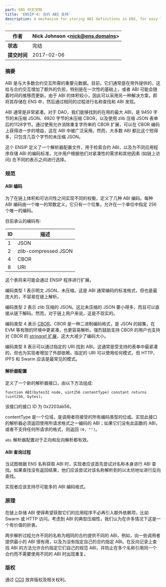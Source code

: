 ```yaml
---
part: ENS 中文文档
title: 'ENSIP-4: 合约 ABI 支持'
description: A mechanism for storing ABI definitions in ENS, for easy lookup of contract interfaces by callers (formerly EIP-205).
---
```


| **作者**    | Nick Johnson \<nick@ens.domains> |
| ------------- | -------------------------------- |
| **状态**    | 完结                            |
| **提交时间** | 2017-02-06                       |

### 摘要

ABI 是与大多数合约交互所需的重要元数据。目前，它们通常是在带外提供的，这给与合约交互增加了额外的负担，特别是在一次性的基础上，或者 ABI 可能会随着时间的推移而更新。由于 ABI 的体积较小，因此可以采用另一种解决方案，即将其存储在 ENS 中，然后通过相同的过程进行名称查找和 ABI 发现。

ABI 通常是非常紧凑。对于 DAO，我们能够找到的在用的最大 ABI，是 9450 字节的未压缩 JSON、6920 字节的未压缩 CBOR，以及使用 zlib 压缩 JSON 表单后的1128字节。通过使用允许消除重复字符串的 CBOR 扩展，可以在 CBOR 编码上获得进一步的增益，这在 ABI 中被广泛采用。然而，大多数 ABI 都比这个短得多，只包含几百个字节的未压缩 JSON。

这个 ENSIP 定义了一个解析器配置文件，用于检索合约 ABI，以及为不同应用程序存储 ABI 的编码标准，允许用户根据他们对紧凑性的需求和其他因素 (如链上访问) 在不同的表示之间进行选择。

### 规范

#### ABI 编码

为了在链上体积和可访问性之间实现不同的权衡，定义了几种 ABI 编码。每种 ABI 编码由一个唯一的常数定义，它只有一个位集，允许在一个单位中指定 256 个唯一的编码。

目前承认的编码有:

| ID | 描述          |
| -- | -------------------- |
| 1  | JSON                 |
| 2  | zlib-compressed JSON |
| 4  | CBOR                 |
| 8  | URI                  |

这个表将来可能会通过 ENSIP 程序进行扩展。

编码类型 1 表示明文 JSON，未压缩。这是 ABI 通常编码的标准格式，但也是最庞大的，不容易在链上解析。

编码类型 2 表示 zlib 压缩的 JSON。这比未压缩的 JSON 要小得多，而且可以直接从链下解码。然而，对于链上用户来说，这是不现实的。

编码类型 4 表示 [CBOR](https://cbor.io)。CBOR 是一种二进制编码格式，是 JSON 的超集，在 EVM 等有限的环境中更紧凑，也更容易解析。强烈鼓励支持 CBOR 的用户也支持对 CBOR 的 [stringref 扩展](http://cbor.schmorp.de/stringref)，这大大减少了编码大小。

编码类型 8 表示可以通过指定的 URI 找到 ABI。这通常是受支持的表单中最紧凑的，但也为实现者增加了外部依赖。指定的 URI 可以使用任何模式，但 HTTP、IPFS 和 Swarm 应该是最常见的模式。

#### 解析器配置

定义了一个新的解析器接口，由以下方法组成:

```
function ABI(bytes32 node, uint256 contentType) constant returns (uint256, bytes);
```

该接口的接口 ID 为 0x2203ab56。

contentType 是一个位域，是调用者将接受的所有编码类型的位或。实现此接口的解析器必须返回使用所请求格式之一编码的 ABI；如果它们没有此函数的 ABI，或者不支持任何所请求的格式，则返回 `(0, "")`。

`abi` 解析器配置对于正向和反向解析都有效。

#### ABI 查询过程

当试图根据 ENS 名称获取 ABI 时，实现者应该首先尝试对名称本身进行 ABI 查找。如果查找没有返回结果，他们应该尝试对该名称解析到的以太坊地址进行反向查找。

实现者应该支持尽可能多的 ABI 编码格式。

### 原理

在链上存储 ABI 使得希望获取它们的应用程序不必再引入额外依赖项，比如 Swarm 或 HTTP 访问。考虑到 ABI 的典型压缩性，我们认为在许多情况下这是一个有价值的折衷。

两步解析过程允许不同的名称为相同的合约提供不同的 ABI，例如，向一些调用者提供最小的 ABI 很有用，以及为没有指定自己的合约指定 ABI。在反向记录上查找 ABI 的方法允许合约指定它们自己的规范 ABI，并防止在多个名称引用同一个合约而不需要使用不同的 ABI 时出现重复。

### 版权

通过 [CC0](https://creativecommons.org/publicdomain/zero/1.0/) 放弃版权及相关权利。
